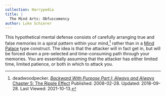 ```yaml
---
collection: Harrypedia
title: |
  The Mind Arts: Obfuscomency
author: Luke Schierer
---
```


This hypothetical mental defense consists of carefully arranging true and false
memories in a spiral pattern within your mind,[^211013-1] rather than in a
[Mind Palace](<Mind Palace/>) type construct. The idea is that the
attacker will
in fact get in, but will be forced down a pre-selected and time-consuming path
through your memories. You are essentially assuming that the attacker has
either limited time, limited patience, or both in which to attack you.

[^211013-1]: 
    deadwoodpecker.
    _[Backward With Purpose Part I: Always and
    Always](https://www.fanfiction.net/s/4101650)_
    [Chapter 5: The Ripple
    Effect](https://www.fanfiction.net/s/4101650/5/Backward-With-Purpose-Part-I-Always-and-Always)
    Published: 2008-02-28. Updated: 2018-09-28. Last Viewed: 2021-10-13.
